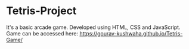 # Tetris-Project
It's a basic arcade game. Developed using HTML, CSS and JavaScript.
Game can be accessed here: https://gourav-kushwaha.github.io/Tetris-Game/
